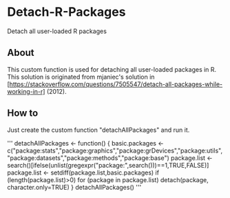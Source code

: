 # Detach-R-Packages
Detach all user-loaded R packages

## About
This custom function is used for detaching all user-loaded packages in R. This solution is originated from mjaniec's solution in [https://stackoverflow.com/questions/7505547/detach-all-packages-while-working-in-r] (2012).

## How to
Just create the custom function "detachAllPackages" and run it.

'''
detachAllPackages <- function() {
  basic.packages <- c("package:stats","package:graphics","package:grDevices","package:utils","package:datasets","package:methods","package:base")
  package.list <- search()[ifelse(unlist(gregexpr("package:",search()))==1,TRUE,FALSE)]
  package.list <- setdiff(package.list,basic.packages)
  if (length(package.list)>0)  for (package in package.list) detach(package, character.only=TRUE)
}
detachAllPackages()
'''
